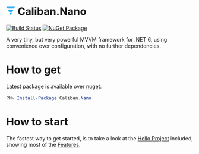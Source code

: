 # ![](docs/README.png) Caliban.Nano

[![Build Status](https://img.shields.io/azure-devops/build/cuhsat/Caliban.Nano/2?logo=azuredevops&logoColor=white&style=for-the-badge&colorB=44CC11)](https://dev.azure.com/cuhsat/Caliban.Nano)
[![NuGet Package](https://img.shields.io/nuget/v/Caliban.Nano.svg?logo=nuget&logoColor=white&style=for-the-badge&colorB=44CC11)](https://www.nuget.org/packages/Caliban.Nano)

A very tiny, but very powerful MVVM framework for .NET 6, using convenience over configuration, with no further dependencies.

# How to get

Latest package is available over [nuget](https://www.nuget.org/packages/Caliban.Nano).

```powershell
PM> Install-Package Caliban.Nano
```

# How to start

The fastest way to get started, is to take a look at the [Hello Project](samples/Caliban.Nano.Hello/) included, showing most of the [Features](docs/README.md).
